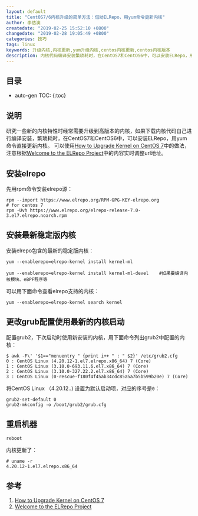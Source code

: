 ```yaml
---
layout: default
title: "CentOS7/6内核升级的简单方法：借助ELRepo，用yum命令更新内核"
author: 李佶澳
createdate: "2019-02-25 15:52:10 +0800"
changedate: "2019-02-28 19:05:49 +0800"
categories: 技巧
tags: linux
keywords: 升级内核,内核更新,yum升级内核,centos内核更新,centos内核版本
description: 内核代码编译安装繁琐耗时，在CentOS7和CentOS6中，可以安装ELRepo，用yum命令直接更新内核
---
```


## 目录
* auto-gen TOC:
{:toc}

## 说明

研究一些新的内核特性时经常需要升级到高版本的内核，如果下载内核代码自己进行编译安装，繁琐耗时，在CentOS7和CentOS6中，可以安装ELRepo，用yum命令直接更新内核。
可以使用[How to Upgrade Kernel on CentOS 7][8]中的做法，注意根据[Welcome to the ELRepo Project][9]中的内容实时调整url地址。

## 安装elrepo

先用rpm命令安装elrepo源：

```
rpm --import https://www.elrepo.org/RPM-GPG-KEY-elrepo.org 
# for centos 7
rpm -Uvh https://www.elrepo.org/elrepo-release-7.0-3.el7.elrepo.noarch.rpm
```

## 安装最新稳定版内核

安装elrepo包含的最新的稳定版内核：

```
yum --enablerepo=elrepo-kernel install kernel-ml

yum --enablerepo=elrepo-kernel install kernel-ml-devel    #如果要编译内核模块、eBPF程序等
```

可以用下面命令查看elrepo支持的内核：

```
yum --enablerepo=elrepo-kernel search kernel
```

## 更改grub配置使用最新的内核启动

配置grub2，下次启动时使用新安装的内核，用下面命令列出grub2中配置的内核：

```
$ awk -F\' '$1=="menuentry " {print i++ " : " $2}' /etc/grub2.cfg
0 : CentOS Linux (4.20.12-1.el7.elrepo.x86_64) 7 (Core)
1 : CentOS Linux (3.10.0-693.11.6.el7.x86_64) 7 (Core)
2 : CentOS Linux (3.10.0-327.22.2.el7.x86_64) 7 (Core)
3 : CentOS Linux (0-rescue-f180f4f45ab34cdc85a5a7b5b599b20e) 7 (Core)
```

将CentOS Linux （4.20.12..) 设置为默认启动项，对应的序号是`0`：

```
grub2-set-default 0
grub2-mkconfig -o /boot/grub2/grub.cfg
```

## 重启机器

```
reboot
```

内核更新了：

```
# uname -r
4.20.12-1.el7.elrepo.x86_64
```

## 参考

1. [How to Upgrade Kernel on CentOS 7][8]
2. [Welcome to the ELRepo Project][9]

[8]: https://www.howtoforge.com/tutorial/how-to-upgrade-kernel-in-centos-7-server/ "How to Upgrade Kernel on CentOS 7"
[9]: http://elrepo.org/tiki/tiki-index.php "Welcome to the ELRepo Project"
